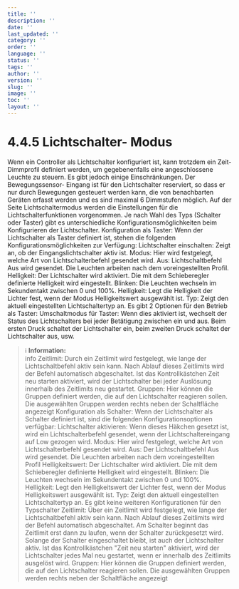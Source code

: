 ```yaml
---
title: ''
description: ''
date: ''
last_updated: ''
category: ''
order: ''
language: ''
status: ''
tags: ''
author: ''
version: ''
slug: ''
image: ''
toc: ''
layout: ''
---
```

# 4.4.5 Lichtschalter- Modus

Wenn ein Controller als Lichtschalter konfiguriert ist, kann trotzdem ein Zeit- Dimmprofil definiert werden, um gegebenenfalls eine angeschlossene Leuchte zu steuern. Es gibt jedoch einige Einschränkungen. Der Bewegungssensor- Eingang ist für den Lichtschalter reserviert, so dass er nur durch Bewegungen gesteuert werden kann, die von benachbarten Geräten erfasst werden und es sind maximal 6 Dimmstufen möglich.
Auf der Seite Lichtschaltermodus werden die Einstellungen für die Lichtschalterfunktionen vorgenommen. Je nach Wahl des Typs (Schalter oder Taster) gibt es unterschiedliche Konfigurationsmöglichkeiten beim Konfigurieren der Lichtschalter.
Konfiguration als Taster:
Wenn der Lichtschalter als Taster definiert ist, stehen die folgenden Konfigurationsmöglichkeiten zur Verfügung:
Lichtschalter einschalten:
Zeigt an, ob der Eingangslichtschalter aktiv ist.
Modus:
Hier wird festgelegt, welche Art von Lichtschalterbefehl gesendet wird.
Aus: Lichtschaltbefehl Aus wird gesendet. Die Leuchten arbeiten nach dem voreingestellten Profil.
Helligkeit: Der Lichtschalter wird aktiviert. Die mit dem Schieberegler definierte Helligkeit wird eingestellt.
Blinken: Die Leuchten wechseln im Sekundentakt zwischen 0 und 100%.
Helligkeit:
Legt die Helligkeit der Lichter fest, wenn der Modus Helligkeitswert ausgewählt ist.
Typ:
Zeigt den aktuell eingestellten Lichtschaltertyp an.
Es gibt 2 Optionen für den Betrieb als Taster:
Umschaltmodus für Taster: Wenn dies aktiviert ist, wechselt der Status des Lichtschalters bei jeder Betätigung zwischen ein und aus. Beim ersten Druck schaltet der Lichtschalter ein, beim zweiten Druck schaltet der Lichtschalter aus, usw.
> ℹ️ **Information:**  
> info
Zeitlimit:
Durch ein Zeitlimit wird festgelegt, wie lange der Lichtschaltbefehl aktiv sein kann. Nach Ablauf dieses Zeitlimits wird der Befehl automatisch abgeschaltet. Ist das Kontrollkästchen Zeit neu starten aktiviert, wird der Lichtschalter bei jeder Auslösung innerhalb des Zeitlimits neu gestartet.
Gruppen:
Hier können die Gruppen definiert werden, die auf den Lichtschalter reagieren sollen.
Die ausgewählten Gruppen werden rechts neben der Schaltfläche angezeigt
Konfiguration als Schalter:
Wenn der Lichtschalter als Schalter definiert ist, sind die folgenden Konfigurationsoptionen verfügbar:
Lichtschalter aktivieren:
Wenn dieses Häkchen gesetzt ist, wird ein Lichtschalterbefehl gesendet, wenn der Lichtschaltereingang auf Low gezogen wird.
Modus:
Hier wird festgelegt, welche Art von Lichtschalterbefehl gesendet wird.
Aus: Der Lichtschaltbefehl Aus wird gesendet. Die Leuchten arbeiten nach dem voreingestellten Profil
Helligkeitswert: Der Lichtschalter wird aktiviert. Die mit dem Schieberegler definierte Helligkeit wird eingestellt.
Blinken: Die Leuchten wechseln im Sekundentakt zwischen 0 und 100%.
Helligkeit:
Legt den Helligkeitswert der Lichter fest, wenn der Modus Helligkeitswert ausgewählt ist.
Typ:
Zeigt den aktuell eingestellten Lichtschaltertyp an.
Es gibt keine weiteren Konfigurationen für den Typschalter
Zeitlimit:
Über ein Zeitlimit wird festgelegt, wie lange der Lichtschaltbefehl aktiv sein kann. Nach Ablauf dieses Zeitlimits wird der Befehl automatisch abgeschaltet. Am Schalter beginnt das Zeitlimit erst dann zu laufen, wenn der Schalter zurückgesetzt wird. Solange der Schalter eingeschaltet bleibt, ist auch der Lichtschalter aktiv.
Ist das Kontrollkästchen "Zeit neu starten" aktiviert, wird der Lichtschalter jedes Mal neu gestartet, wenn er innerhalb des Zeitlimits ausgelöst wird.
Gruppen:
Hier können die Gruppen definiert werden, die auf den Lichtschalter reagieren sollen.
Die ausgewählten Gruppen werden rechts neben der Schaltfläche angezeigt
